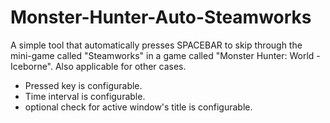 # Monster-Hunter-Auto-Steamworks
A simple tool that automatically presses SPACEBAR to skip through the mini-game called "Steamworks" in a game called "Monster Hunter: World - Iceborne".
Also applicable for other cases.
* Pressed key is configurable.
* Time interval is configurable.
* optional check for active window's title is configurable.
